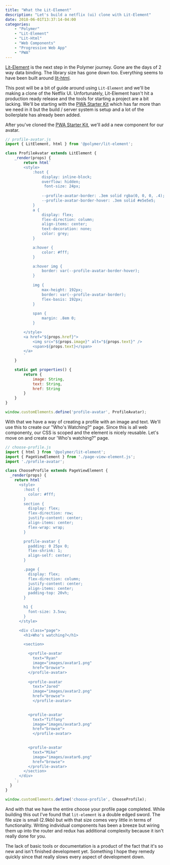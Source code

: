 ```yaml
---
title: "What the Lit-Element"
description: "Let's build a netflix (ui) clone with Lit-Element"
date: 2018-06-01T13:37:14-04:00
categories: 
    - "Polymer"
    - "Lit-Element"
    - "Lit-Html"
    - "Web Components"
    - "Progressive Web App"
    - "PWA"
---
```


[Lit-Element](https://github.com/Polymer/lit-element) is the next step in the Polymer journey. Gone are the days of 2 way data binding. The library size has gone down too. Everything seems to have been built around [lit-html](https://github.com/Polymer/lit-html). 

This post will be a bit of guide around using `Lit-Element` and we'll be making a clone of the Netflix UI. Unfortunately, Lit-Element hasn't hit a production ready release and the tools for starting a project are a bit lacking. We'll be starting with the [PWA Starter Kit](https://github.com/Polymer/pwa-starter-kit) which has far more than we need in it but the build / server system is setup and a lot of the boilerplate has already been added. 

After you've cloned the [PWA Starter Kit](https://github.com/Polymer/pwa-starter-kit), we'll add a new component for our avatar.

```javascript
// profile-avatar.js
import { LitElement, html } from '@polymer/lit-element';

class ProfileAvatar extends LitElement {
    _render(props) {
        return html`
        <style>
            :host {
                display: inline-block;
                overflow: hidden;
                 font-size: 24px;
                
                --profile-avatar-border: .3em solid rgba(0, 0, 0, .4);
                --profile-avatar-border-hover: .3em solid #e5e5e5;
            }
            a {
                display: flex;
                flex-direction: column;
                align-items: center;
                text-decoration: none;
                color: grey;
            }

            a:hover {
                color: #fff;
            }

            a:hover img {
                border: var(--profile-avatar-border-hover);
            }
            
            img {
                max-height: 192px;
                border: var(--profile-avatar-border);
                flex-basis: 192px;
            }
            
            span {
                margin: .8em 0;
            }

        </style>
        <a href="${props.href}">
            <img src="${props.image}" alt="${props.text}" />
            <span>${props.text}</span>
        </a>
        `
    }

    static get properties() {
        return {
            image: String,
            text: String,
            href: String
        }
    }
}

window.customElements.define('profile-avatar', ProfileAvatar);
```

With that we have a way of creating a profile with an image and text. We'll use this to create our "Who's Watching?" page. Since this is all web componenty, our CSS is scoped and the element is nicely reusable. Let's move on and create our 'Who's watching?" page.

```javascript
// choose-profile.js
import { html } from '@polymer/lit-element';
import { PageViewElement } from './page-view-element.js';
import './profile-avatar';

class ChooseProfile extends PageViewElement {
  _render(props) {
    return html`
      <style>
        :host {
          color: #fff;
        }
        section {
          display: flex;
          flex-direction: row;
          justify-content: center;
          align-items: center;
          flex-wrap: wrap;
        }

        profile-avatar {
          padding: 0 25px 0;
          flex-shrink: 1;
          align-self: center;
        }

        .page {
          display: flex;
          flex-direction: column;
          justify-content: center;
          align-items: center;
          padding-top: 20vh;
        }

        h1 {
          font-size: 3.5vw;
        }
      </style>

      <div class="page">
        <h1>Who's watching?</h1>

        <section>

          <profile-avatar
            text="Ryan"
            image="images/avatar1.png"
            href="browse">
          </profile-avatar>
            
          <profile-avatar
            text="Jared"
            image="images/avatar2.png"
            href="browse">
            </profile-avatar>

            
          <profile-avatar
            text="Tiffany"
            image="images/avatar3.png"
            href="browse">
            </profile-avatar>

            
          <profile-avatar
            text="Mike"
            image="images/avatar6.png"
            href="browse">
          </profile-avatar>
        </section>
      </div>
    `;
  }
}

window.customElements.define('choose-profile', ChooseProfile);
```

And with that we have the entire choose your profile page completed. While building this out I've found that `lit-element` is a double edged sword. The file size is small (2.9kb) but with that size comes very little in terms of functionality. Writing individual components has been a breeze but wiring them up into the router and redux has additional complexity because it isn't really done for you. 

The lack of basic tools or documentation is a product of the fact that it's so new and isn't finished development yet. Something I hope they remedy quickly since that really slows every aspect of development down. 